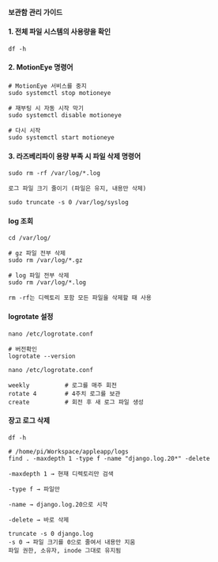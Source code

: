 #### 보관함 관리 가이드


#### 1. 전체 파일 시스템의 사용량을 확인

```
df -h
```

#### 2. MotionEye 명령어

```
# MotionEye 서비스를 중지
sudo systemctl stop motioneye

# 재부팅 시 자동 시작 막기
sudo systemctl disable motioneye

# 다시 시작
sudo systemctl start motioneye

```

#### 3. 라즈베리파이 용량 부족 시 파일 삭제 명령어

```
sudo rm -rf /var/log/*.log

로그 파일 크기 줄이기 (파일은 유지, 내용만 삭제)

sudo truncate -s 0 /var/log/syslog

```

#### log 조회
```
cd /var/log/

# gz 파일 전부 삭제
sudo rm /var/log/*.gz

# log 파일 전부 삭제
sudo rm /var/log/*.log

rm -rf는 디렉토리 포함 모든 파일을 삭제할 때 사용
```

#### logrotate 설정
```less
nano /etc/logrotate.conf

# 버전확인
logrotate --version

nano /etc/logrotate.conf

weekly          # 로그를 매주 회전
rotate 4        # 4주치 로그를 보관
create          # 회전 후 새 로그 파일 생성
```

#### 장고 로그 삭제
```less
df -h

# /home/pi/Workspace/appleapp/logs
find . -maxdepth 1 -type f -name "django.log.20*" -delete

-maxdepth 1 → 현재 디렉토리만 검색

-type f → 파일만

-name → django.log.20으로 시작

-delete → 바로 삭제
```

```less
truncate -s 0 django.log
-s 0 → 파일 크기를 0으로 줄여서 내용만 지움
파일 권한, 소유자, inode 그대로 유지됨

```



